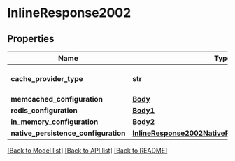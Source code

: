 # InlineResponse2002

## Properties
Name | Type | Description | Notes
------------ | ------------- | ------------- | -------------
**cache_provider_type** | **str** | The cacheProvider Type. | [optional] 
**memcached_configuration** | [**Body**](Body.md) |  | [optional] 
**redis_configuration** | [**Body1**](Body1.md) |  | [optional] 
**in_memory_configuration** | [**Body2**](Body2.md) |  | [optional] 
**native_persistence_configuration** | [**InlineResponse2002NativePersistenceConfiguration**](InlineResponse2002NativePersistenceConfiguration.md) |  | [optional] 

[[Back to Model list]](../README.md#documentation-for-models) [[Back to API list]](../README.md#documentation-for-api-endpoints) [[Back to README]](../README.md)

